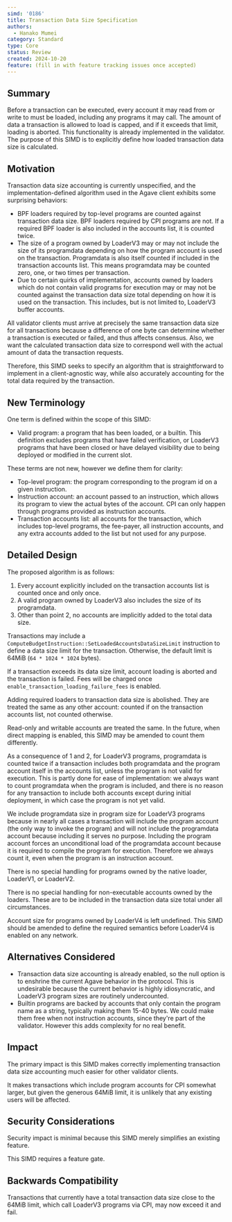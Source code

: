 ```yaml
---
simd: '0186'
title: Transaction Data Size Specification
authors:
  - Hanako Mumei
category: Standard
type: Core
status: Review
created: 2024-10-20
feature: (fill in with feature tracking issues once accepted)
---
```


## Summary

Before a transaction can be executed, every account it may read from or write to
must be loaded, including any programs it may call. The amount of data a
transaction is allowed to load is capped, and if it exceeds that limit, loading
is aborted. This functionality is already implemented in the validator. The
purpose of this SIMD is to explicitly define how loaded transaction data size is
calculated.

## Motivation

Transaction data size accounting is currently unspecified, and the
implementation-defined algorithm used in the Agave client exhibits some
surprising behaviors:

* BPF loaders required by top-level programs are counted against transaction
data size. BPF loaders required by CPI programs are not. If a required BPF
loader is also included in the accounts list, it is counted twice.
* The size of a program owned by LoaderV3 may or may not include the size of its
programdata depending on how the program account is used on the transaction.
Programdata is also itself counted if included in the transaction accounts list.
This means programdata may be counted zero, one, or two times per transaction.
* Due to certain quirks of implementation, accounts owned by loaders which do
not contain valid programs for execution may or may not be counted against the
transaction data size total depending on how it is used on the transaction. This
includes, but is not limited to, LoaderV3 buffer accounts.

All validator clients must arrive at precisely the same transaction data size
for all transactions because a difference of one byte can determine whether a
transaction is executed or failed, and thus affects consensus. Also, we want the
calculated transaction data size to correspond well with the actual amount of
data the transaction requests.

Therefore, this SIMD seeks to specify an algorithm that is straightforward to
implement in a client-agnostic way, while also accurately accounting for the
total data required by the transaction.

## New Terminology

One term is defined within the scope of this SIMD:

* Valid program: a program that has been loaded, or a builtin. This definition
excludes programs that have failed verification, or LoaderV3 programs that have
been closed or have delayed visibility due to being deployed or modified in the
current slot.

These terms are not new, however we define them for clarity:

* Top-level program: the program corresponding to the program id on a given
instruction.
* Instruction account: an account passed to an instruction, which allows its
program to view the actual bytes of the account. CPI can only happen through
programs provided as instruction accounts.
* Transaction accounts list: all accounts for the transaction, which includes
top-level programs, the fee-payer, all instruction accounts, and any extra
accounts added to the list but not used for any purpose.

## Detailed Design

The proposed algorithm is as follows:

1. Every account explicitly included on the transaction accounts list is counted
once and only once.
2. A valid program owned by LoaderV3 also includes the size of its programdata.
3. Other than point 2, no accounts are implicitly added to the total data size.

Transactions may include a
`ComputeBudgetInstruction::SetLoadedAccountsDataSizeLimit` instruction to define
a data size limit for the transaction. Otherwise, the default limit is 64MiB
(`64 * 1024 * 1024` bytes).

If a transaction exceeds its data size limit, account loading is aborted and the
transaction is failed. Fees will be charged once
`enable_transaction_loading_failure_fees` is enabled.

Adding required loaders to transaction data size is abolished. They are treated
the same as any other account: counted if on the transaction accounts list, not
counted otherwise.

Read-only and writable accounts are treated the same. In the future, when direct
mapping is enabled, this SIMD may be amended to count them differently.

As a consequence of 1 and 2, for LoaderV3 programs, programdata is counted twice
if a transaction includes both programdata and the program account itself in the
accounts list, unless the program is not valid for execution. This is partly
done for ease of implementation: we always want to count programdata when the
program is included, and there is no reason for any transaction to include both
accounts except during initial deployment, in which case the program is not yet
valid.

We include programdata size in program size for LoaderV3 programs because in
nearly all cases a transaction will include the program account (the only way to
invoke the program) and will not include the programdata account because
including it serves no purpose. Including the program account forces an
unconditional load of the programdata account because it is required to compile
the program for execution. Therefore we always count it, even when the program
is an instruction account.

There is no special handling for programs owned by the native loader, LoaderV1,
or LoaderV2.

There is no special handling for non-executable accounts owned by the loaders.
These are to be included in the transaction data size total under all
circumstances.

Account size for programs owned by LoaderV4 is left undefined. This SIMD should
be amended to define the required semantics before LoaderV4 is enabled on any
network.

## Alternatives Considered

* Transaction data size accounting is already enabled, so the null option is to
enshrine the current Agave behavior in the protocol. This is undesirable because
the current behavior is highly idiosyncratic, and LoaderV3 program sizes are
routinely undercounted.
* Builtin programs are backed by accounts that only contain the program name as
a string, typically making them 15-40 bytes. We could make them free when not
instruction accounts, since they're part of the validator. However this
adds complexity for no real benefit.

## Impact

The primary impact is this SIMD makes correctly implementing transaction data
size accounting much easier for other validator clients.

It makes transactions which include program accounts for CPI somewhat larger,
but given the generous 64MiB limit, it is unlikely that any existing users will
be affected.

## Security Considerations

Security impact is minimal because this SIMD merely simplifies an existing
feature.

This SIMD requires a feature gate.

## Backwards Compatibility

Transactions that currently have a total transaction data size close to the
64MiB limit, which call LoaderV3 programs via CPI, may now exceed it and fail.
